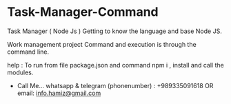 # Task-Manager-Command

Task Manager ( Node Js )
Getting to know the language and base Node JS.

Work management project
Command and execution is through the command line.

help :
To run from file package.json and command npm i , install and call the modules.

- Call Me...
whatsapp & telegram (phonenumber) :
+989335091618
OR
email:
info.hamiz@gmail.com
